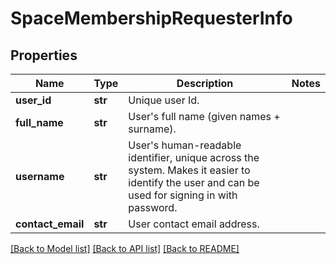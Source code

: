 # SpaceMembershipRequesterInfo

## Properties
Name | Type | Description | Notes
------------ | ------------- | ------------- | -------------
**user_id** | **str** | Unique user Id. | 
**full_name** | **str** | User&#x27;s full name (given names + surname). | 
**username** | **str** | User&#x27;s human-readable identifier, unique across the system. Makes it easier to identify the user and can be used for signing in with password.  | 
**contact_email** | **str** | User contact email address. | 

[[Back to Model list]](../README.md#documentation-for-models) [[Back to API list]](../README.md#documentation-for-api-endpoints) [[Back to README]](../README.md)

